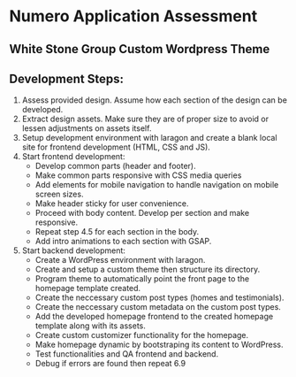 # Numero Application Assessment

## White Stone Group Custom Wordpress Theme

## Development Steps:
1. Assess provided design. Assume how each section of the design can be developed.
2. Extract design assets. Make sure they are of proper size to avoid or lessen adjustments on assets itself.
3. Setup development environment with laragon and create a blank local site for frontend development (HTML, CSS and JS).
4. Start frontend development:
    - Develop common parts (header and footer).
    - Make common parts responsive with CSS media queries
    - Add elements for mobile navigation to handle navigation on mobile screen sizes.
    - Make header sticky for user convenience.
    - Proceed with body content. Develop per section and make responsive.
    - Repeat step 4.5 for each section in the body.
    - Add intro animations to each section with GSAP.
6. Start backend development:
    - Create a WordPress environment with laragon.
    - Create and setup a custom theme then structure its directory.
    - Program theme to automatically point the front page to the homepage template created.
    - Create the neccessary custom post types (homes and testimonials).
    - Create the neccessary custom metadata on the custom post types.
    - Add the developed homepage frontend to the created homepage template along with its assets.
    - Create custom customizer functionality for the homepage.
    - Make homepage dynamic by bootstraping its content to WordPress.
    - Test functionalities and QA frontend and backend.
    - Debug if errors are found then repeat 6.9

